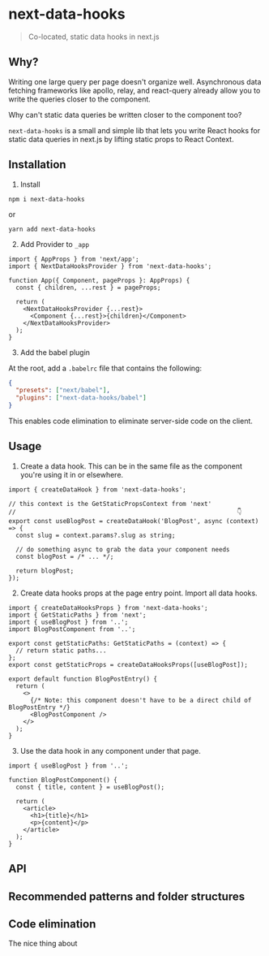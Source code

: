 # next-data-hooks

> Co-located, static data hooks in next.js

## Why?

Writing one large query per page doesn't organize well. Asynchronous data fetching frameworks like apollo, relay, and react-query already allow you to write the queries closer to the component.

Why can't static data queries be written closer to the component too?

`next-data-hooks` is a small and simple lib that lets you write React hooks for static data queries in next.js by lifting static props to React Context.

## Installation

1. Install

```
npm i next-data-hooks
```

or

```
yarn add next-data-hooks
```

2. Add Provider to `_app`

```tsx
import { AppProps } from 'next/app';
import { NextDataHooksProvider } from 'next-data-hooks';

function App({ Component, pageProps }: AppProps) {
  const { children, ...rest } = pageProps;

  return (
    <NextDataHooksProvider {...rest}>
      <Component {...rest}>{children}</Component>
    </NextDataHooksProvider>
  );
}
```

3. Add the babel plugin

At the root, add a `.babelrc` file that contains the following:

```json
{
  "presets": ["next/babel"],
  "plugins": ["next-data-hooks/babel"]
}
```

This enables code elimination to eliminate server-side code on the client.

## Usage

1. Create a data hook. This can be in the same file as the component you're using it in or elsewhere.

```tsx
import { createDataHook } from 'next-data-hooks';

// this context is the GetStaticPropsContext from 'next'
//                                                             👇
export const useBlogPost = createDataHook('BlogPost', async (context) => {
  const slug = context.params?.slug as string;

  // do something async to grab the data your component needs
  const blogPost = /* ... */;

  return blogPost;
});
```

2. Create data hooks props at the page entry point. Import all data hooks.

```tsx
import { createDataHooksProps } from 'next-data-hooks';
import { GetStaticPaths } from 'next';
import { useBlogPost } from '..';
import BlogPostComponent from '..';

export const getStaticPaths: GetStaticPaths = (context) => {
  // return static paths...
};
export const getStaticProps = createDataHooksProps([useBlogPost]);

export default function BlogPostEntry() {
  return (
    <>
      {/* Note: this component doesn't have to be a direct child of BlogPostEntry */}
      <BlogPostComponent />
    </>
  );
}
```

3. Use the data hook in any component under that page.

```tsx
import { useBlogPost } from '..';

function BlogPostComponent() {
  const { title, content } = useBlogPost();

  return (
    <article>
      <h1>{title}</h1>
      <p>{content}</p>
    </article>
  );
}
```

## API

## Recommended patterns and folder structures

## Code elimination

The nice thing about
